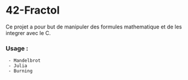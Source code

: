 # 42-Fractol

Ce projet a pour but de manipuler des formules mathematique et de les integrer avec le C.

### Usage :
```make ./fractol + [fractal]
 - Mandelbrot
 - Julia
 - Burning
```
